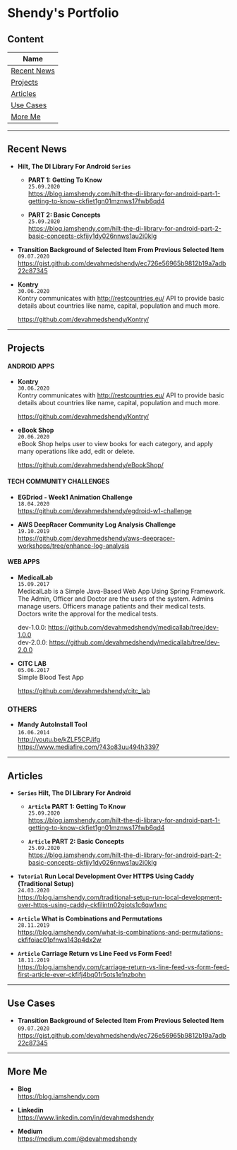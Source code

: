 # Shendy's Portfolio

## Content
Name |
---- | 
[Recent News](#Recent-News) | 
[Projects](#Projects) | 
[Articles](#Articles) | 
[Use Cases](#Use-Cases) |
[More Me](#More-Me) | 


-----
## Recent News
- **Hilt, The DI Library For Android `Series`**  
  - **PART 1: Getting To Know**  
    `25.09.2020`  
    https://blog.iamshendy.com/hilt-the-di-library-for-android-part-1-getting-to-know-ckfiet1gn01mznws17fwb6qd4
    
  - **PART 2: Basic Concepts**  
    `25.09.2020`  
    https://blog.iamshendy.com/hilt-the-di-library-for-android-part-2-basic-concepts-ckfijy1dy026nnws1au2i0klg
    
- **Transition Background of Selected Item From Previous Selected Item**  
  `09.07.2020`  
  https://gist.github.com/devahmedshendy/ec726e56965b9812b19a7adb22c87345
  
- **Kontry**  
  `30.06.2020`  
  Kontry communicates with http://restcountries.eu/ API to provide basic details about countries like name, capital, population and much more.  
  
  https://github.com/devahmedshendy/Kontry/  


-----
## Projects
#### ANDROID APPS
- **Kontry**  
  `30.06.2020`  
  Kontry communicates with http://restcountries.eu/ API to provide basic details about countries like name, capital, population and much more.  
  
  https://github.com/devahmedshendy/Kontry/  

- **eBook Shop**  
  `20.06.2020`  
  eBook Shop helps user to view books for each category, and apply many operations like add, edit or delete.  

  https://github.com/devahmedshendy/eBookShop/
  
  
#### TECH COMMUNITY CHALLENGES
- **EGDriod - Week1 Animation Challenge**  
  `18.04.2020`  
  https://github.com/devahmedshendy/egdroid-w1-challenge

- **AWS DeepRacer Community Log Analysis Challenge**  
  `19.10.2019`  
  https://github.com/devahmedshendy/aws-deepracer-workshops/tree/enhance-log-analysis  
  
  
#### WEB APPS
- **MedicalLab**  
  `15.09.2017`  
  MedicalLab is a Simple Java-Based Web App Using Spring Framework.  
  The Admin, Officer and Doctor are the users of the system. Admins manage users. Officers manage patients and their medical tests. Doctors write the approval for the medical tests.

  dev-1.0.0: https://github.com/devahmedshendy/medicallab/tree/dev-1.0.0  
  dev-2.0.0: https://github.com/devahmedshendy/medicallab/tree/dev-2.0.0

- **CITC LAB**  
  `05.06.2017`  
  Simple Blood Test App

  https://github.com/devahmedshendy/citc_lab
  
  
### OTHERS
- **Mandy AutoInstall Tool**  
  `16.06.2014`  
  http://youtu.be/kZLF5CPJifg  
  https://www.mediafire.com/?43o83uu494h3397  


-----
## Articles
- **`Series` Hilt, The DI Library For Android**  
  - **`Article` PART 1: Getting To Know**  
    `25.09.2020`  
    https://blog.iamshendy.com/hilt-the-di-library-for-android-part-1-getting-to-know-ckfiet1gn01mznws17fwb6qd4
    
  - **`Article` PART 2: Basic Concepts**  
    `25.09.2020`  
    https://blog.iamshendy.com/hilt-the-di-library-for-android-part-2-basic-concepts-ckfijy1dy026nnws1au2i0klg

- **`Tutorial` Run Local Development Over HTTPS Using Caddy (Traditional Setup)**  
  `24.03.2020`  
  https://blog.iamshendy.com/traditional-setup-run-local-development-over-https-using-caddy-ckfilintn02giots1c6qw1xnc

- **`Article` What is Combinations and Permutations**  
  `28.11.2019`  
  https://blog.iamshendy.com/what-is-combinations-and-permutations-ckfifoiac01pfnws143p4dx2w

- **`Article` Carriage Return vs Line Feed vs Form Feed!**  
  `18.11.2019`  
  https://blog.iamshendy.com/carriage-return-vs-line-feed-vs-form-feed-first-article-ever-ckfifj4bq01r5ots1e1nzbohn

-----
## Use Cases
- **Transition Background of Selected Item From Previous Selected Item**  
  `09.07.2020`  
  https://gist.github.com/devahmedshendy/ec726e56965b9812b19a7adb22c87345


-----
## More Me
- **Blog**  
  https://blog.iamshendy.com

- **Linkedin**  
  https://www.linkedin.com/in/devahmedshendy

- **Medium**  
  https://medium.com/@devahmedshendy

